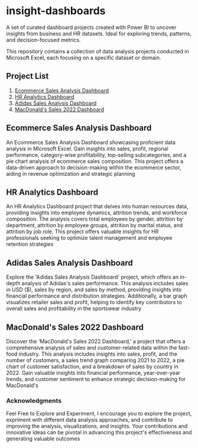 # insight-dashboards
A set of curated dashboard projects created with Power BI to uncover insights from business and HR datasets. Ideal for exploring trends, patterns, and decision-focused metrics.

This repository contains a collection of data analysis projects conducted in Microsoft Excel, each focusing on a specific dataset or domain.

## Project List

1. [Ecommerce Sales Analysis Dashboard](https://github.com/Gokul-Raja84/Data-Analysis-in-Excel/tree/main/1.%20Ecommerce%20Sales%20Analysis%20Dashboard)
2. [HR Analytics Dashboard](https://github.com/Gokul-Raja84/Data-Analysis-in-Excel/tree/main/2.%20HR%20Analytics%20Dashboard)
3. [Adidas Sales Analysis Dashboard](https://github.com/Gokul-Raja84/Data-Analysis-in-Excel/tree/main/3.%20Adidas%20Sales%20Analysis%20Dashborad)
4. [MacDonald's Sales 2022 Dashboard](https://github.com/Gokul-Raja84/Data-Analysis-in-Excel/tree/main/4.%20MacDonalds%20Sales%202022%20Dashboard)

## Ecommerce Sales Analysis Dashboard

An Ecommerce Sales Analysis Dashboard showcasing proficient data analysis in Microsoft Excel. Gain insights into sales, profit, regional performance, category-wise profitability, top-selling subcategories, and a pie chart analysis of ecommerce sales composition. This project offers a data-driven approach to decision-making within the ecommerce sector, aiding in revenue optimization and strategic planning

## HR Analytics Dashboard

An HR Analytics Dashboard project that delves into human resources data, providing insights into employee dynamics, attrition trends, and workforce composition. The analysis covers total employees by gender, attrition by department, attrition by employee groups, attrition by marital status, and attrition by job role. This project offers valuable insights for HR professionals seeking to optimize talent management and employee retention strategies

## Adidas Sales Analysis Dashboard

Explore the 'Adidas Sales Analysis Dashboard' project, which offers an in-depth analysis of Adidas's sales performance. This analysis includes sales in USD ($), sales by region, and sales by method, providing insights into financial performance and distribution strategies. Additionally, a bar graph visualizes retailer sales and profit, helping to identify key contributors to overall sales and profitability in the sportswear industry

## MacDonald's Sales 2022 Dashboard
Discover the 'MacDonald's Sales 2022 Dashboard,' a project that offers a comprehensive analysis of sales and customer-related data within the fast-food industry. This analysis includes insights into sales, profit, and the number of customers, a sales trend graph comparing 2021 to 2022, a pie chart of customer satisfaction, and a breakdown of sales by country in 2022. Gain valuable insights into financial performance, year-over-year trends, and customer sentiment to enhance strategic decision-making for MacDonald's


 ### Acknowledgments
 
Feel Free to Explore and Experiment, I encourage you to explore the project, expriment with different data analysis approaches, and contribute to improving the analysis, visualizations, and insights. Your contributions and innovative ideas can be pivotal in advancing this project's effectiveness and generating valuable outcomes


